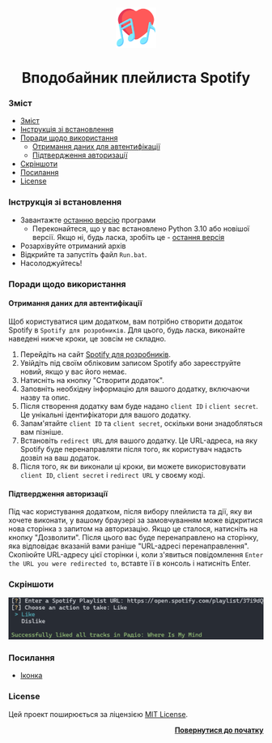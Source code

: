<a name="readme-top"></a>

<div align="center">
  <a href="https://github.com/seesmof/">
    <img src="../public/logo.png" alt="Logo" height="80">
  </a>

<h1 align="center">Вподобайник плейлиста Spotify</h1>
</div>

### Зміст

- [Зміст](#зміст)
- [Інструкція зі встановлення](#інструкція-зі-встановлення)
- [Поради щодо використання](#поради-щодо-використання)
  - [Отримання даних для автентифікації](#отримання-даних-для-автентифікації)
  - [Підтвердження авторизації](#підтвердження-авторизації)
- [Скріншоти](#скріншоти)
- [Посилання](#посилання)
- [License](#license)

### Інструкція зі встановлення

- Завантажте [останню версію](https://github.com/seesmof/spotify-playlist-liker/releases) програми
  - Переконайтеся, що у вас встановлено Python 3.10 або новішої версії. Якщо ні, будь ласка, зробіть це - [остання версія](https://www.python.org/downloads/)
- Розархівуйте отриманий архів
- Відкрийте та запустіть файл `Run.bat`.
- Насолоджуйтесь!

### Поради щодо використання

#### Отримання даних для автентифікації

Щоб користуватися цим додатком, вам потрібно створити додаток Spotify в `Spotify для розробників`. Для цього, будь ласка, виконайте наведені нижче кроки, це зовсім не складно.

1. Перейдіть на сайт [Spotify для розробників](https://developer.spotify.com/dashboard/).
2. Увійдіть під своїм обліковим записом Spotify або зареєструйте новий, якщо у вас його немає.
3. Натисніть на кнопку "Створити додаток".
4. Заповніть необхідну інформацію для вашого додатку, включаючи назву та опис.
5. Після створення додатку вам буде надано `client ID` і `client secret`. Це унікальні ідентифікатори для вашого додатку.
6. Запам'ятайте `client ID` та `client secret`, оскільки вони знадобляться вам пізніше.
7. Встановіть `redirect URL` для вашого додатку. Це URL-адреса, на яку Spotify буде перенаправляти після того, як користувач надасть дозвіл на ваш додаток.
8. Після того, як ви виконали ці кроки, ви можете використовувати `client ID`, `client secret` і `redirect URL` у своєму коді.

#### Підтвердження авторизації

Під час користування додатком, після вибору плейлиста та дії, яку ви хочете виконати, у вашому браузері за замовчуванням може відкритися нова сторінка з запитом на авторизацію. Якщо це сталося, натисніть на кнопку "Дозволити". Після цього вас буде перенаправлено на сторінку, яка відповідає вказаній вами раніше "URL-адресі перенаправлення". Скопіюйте URL-адресу цієї сторінки і, коли з'явиться повідомлення `Enter the URL you were redirected to`, вставте її в консоль і натисніть Enter.

### Скріншоти

![App](../public/app.png)

### Посилання

- [Іконка](https://www.flaticon.com/)

### License

Цей проект поширюється за ліцензією [MIT License](../LICENSE).

<p align="right"><a href="#readme-top"><strong>Повернутися до початку</strong></a></p>
